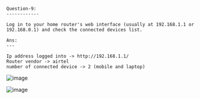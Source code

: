 ```
Question-9:
------------

Log in to your home router's web interface (usually at 192.168.1.1 or 192.168.0.1) and check the connected devices list.

Ans:
---

Ip address logged into -> http://192.168.1.1/
Router vendor -> airtel
number of connected device -> 2 (mobile and laptop) 

```

![image](https://github.com/user-attachments/assets/ba3bd14b-f270-48f0-8e5b-2817243cd1f2)

![image](https://github.com/user-attachments/assets/a3ea9cc8-de06-4029-be31-10e016fc2458)



